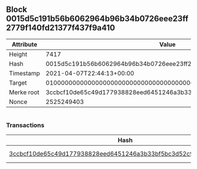 ## Block 0015d5c191b56b6062964b96b34b0726eee23ff2779f140fd21377f437f9a410

Attribute | Value
--- | ---
Height | 7417
Hash | 0015d5c191b56b6062964b96b34b0726eee23ff2779f140fd21377f437f9a410
Timestamp | 2021-04-07T22:44:13+00:00
Target | 0100000000000000000000000000000000000000000000000000000000000000
Merke root | 3ccbcf10de65c49d177938828eed6451246a3b33bf5bc3d52c9e74414bdc54a0
Nonce | 2525249403

```

```

### Transactions

Hash | Amount
--- | ---
[3ccbcf10de65c49d177938828eed6451246a3b33bf5bc3d52c9e74414bdc54a0](3ccbcf10de65c49d177938828eed6451246a3b33bf5bc3d52c9e74414bdc54a0.md) | 10.00000000 SKEPTI 
